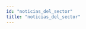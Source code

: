 ```yaml
---
id: "noticias_del_sector"
title: "noticias_del_sector"
---
```

<app-chessboard-nav></app-chessboard-nav>
